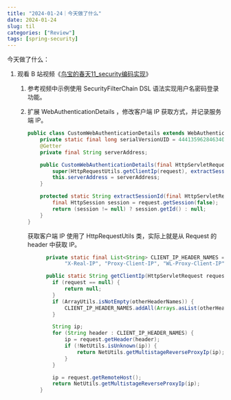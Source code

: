 ```yaml
---
title: "2024-01-24｜今天做了什么"
date: 2024-01-24
slug: til
categories: ["Review"]
tags: [spring-security]
---
```




今天做了什么：

1. 观看 B 站视频《[鸟宝的春天11_security编码实现](https://www.bilibili.com/video/BV1F5411y7Ta/)》
   
   1. 参考视频中示例使用 SecurityFilterChain DSL 语法实现用户名密码登录功能。
   
   1. 扩展 WebAuthenticationDetails ，修改客户端 IP 获取方式，并记录服务端 IP。
   
      ```java
      public class CustomWebAuthenticationDetails extends WebAuthenticationDetails {
          private static final long serialVersionUID = 4441359628463408329L;
          @Getter
          private final String serverAddress;
      
          public CustomWebAuthenticationDetails(final HttpServletRequest request, final String serverAddress) {
              super(HttpRequestUtils.getClientIp(request), extractSessionId(request));
              this.serverAddress = serverAddress;
          }
      
          protected static String extractSessionId(final HttpServletRequest request) {
              final HttpSession session = request.getSession(false);
              return (session != null) ? session.getId() : null;
          }
      }
      ```
   
      获取客户端 IP 使用了 HttpRequestUtils 类，实际上就是从 Request 的 header 中获取 IP。
   
      ```java
       		private static final List<String> CLIENT_IP_HEADER_NAMES = Arrays.asList("X-Forwarded-For",
                  "X-Real-IP", "Proxy-Client-IP", "WL-Proxy-Client-IP", "HTTP_CLIENT_IP", "HTTP_X_FORWARDED_FOR");
      
      		public static String getClientIp(HttpServletRequest request, String... otherHeaderNames) {
              if (request == null) {
                  return null;
              }
              if (ArrayUtils.isNotEmpty(otherHeaderNames)) {
                  CLIENT_IP_HEADER_NAMES.addAll(Arrays.asList(otherHeaderNames));
              }
      
              String ip;
              for (String header : CLIENT_IP_HEADER_NAMES) {
                  ip = request.getHeader(header);
                  if (!NetUtils.isUnknown(ip)) {
                      return NetUtils.getMultistageReverseProxyIp(ip);
                  }
              }
      
              ip = request.getRemoteHost();
              return NetUtils.getMultistageReverseProxyIp(ip);
          }
      ```
   
      
